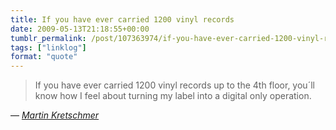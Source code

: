 ```yaml
---
title: If you have ever carried 1200 vinyl records
date: 2009-05-13T21:18:55+00:00
tumblr_permalink: /post/107363974/if-you-have-ever-carried-1200-vinyl-records-up-to
tags: ["linklog"]
format: "quote"
---
```


> If you have ever carried 1200 vinyl records up to the 4th floor, you´ll know how I feel about turning my label into a digital only operation.

— <cite>[Martin Kretschmer](http://twitter.com/Mykx/status/1784524677)</cite>
